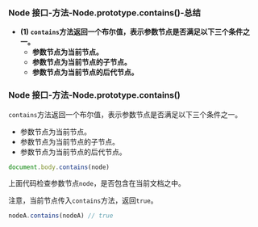 ### Node 接口-方法-Node.prototype.contains()-总结

- **(1) `contains`方法返回一个布尔值，表示参数节点是否满足以下三个条件之一。**
  - **参数节点为当前节点。**
  - **参数节点为当前节点的子节点。**
  - **参数节点为当前节点的后代节点。**

### Node 接口-方法-Node.prototype.contains()

`contains`方法返回一个布尔值，表示参数节点是否满足以下三个条件之一。

- 参数节点为当前节点。
- 参数节点为当前节点的子节点。
- 参数节点为当前节点的后代节点。

```javascript
document.body.contains(node)
```

上面代码检查参数节点`node`，是否包含在当前文档之中。

注意，当前节点传入`contains`方法，返回`true`。

```javascript
nodeA.contains(nodeA) // true
```
